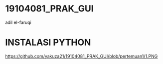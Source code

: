 # 19104081_PRAK_GUI

adil el-faruqi


# INSTALASI PYTHON 

https://github.com/yakuza21/19104081_PRAK_GUI/blob/pertemuan1/1.PNG




